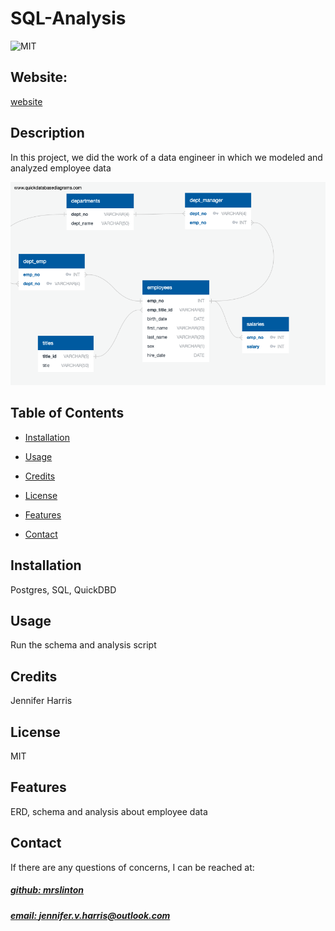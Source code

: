 # SQL-Analysis
![MIT](https://img.shields.io/badge/License-MIT-blue)

## Website: 
[website](https://github.com/mrslinton/SQL-Analysis/tree/main)

## Description
In this project, we did the work of a data engineer in which we modeled and analyzed employee data 

![app_image](ERD.png)

## Table of Contents
- [Installation](#installation)
- [Usage](#usage)
- [Credits](#credits)
- [License](#license)
- [Features](#features)

- [Contact](#contact)

## Installation
Postgres, SQL, QuickDBD

## Usage
Run the schema and analysis script

## Credits
Jennifer Harris

## License
MIT

## Features
ERD, schema and analysis about employee data



## Contact
If there are any questions of concerns, I can be reached at:
##### [github: mrslinton](https://github.com/mrslinton)
##### [email: jennifer.v.harris@outlook.com](mailto:jennifer.v.harris@outlook.com)
